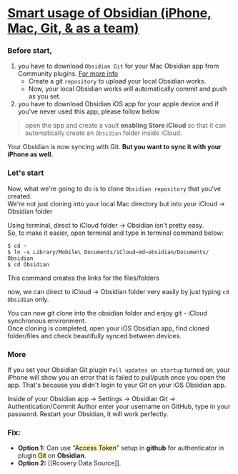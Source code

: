 # [Smart usage of Obsidian (iPhone, Mac, Git, & as a team)](https://github.com/minguking/Smart_usage_of_obsidian)

### Before start,

[](https://github.com/minguking/Smart_usage_of_obsidian#before-start)

1. you have to download `Obsidian Git` for your Mac Obsidian app from Community plugins. [For more info](https://github.com/denolehov/obsidian-git)
    - Create a git `repository` to upload your local Obsidian works.
    - Now, your local Obsidian works will automatically commit and push as you set.
2. you have to download Obsidian iOS app for your apple device and if you've never used this app, please follow below

> open the app and create a vault **enabling Store iCloud** so that it can automatically create an `Obsidian` folder inside iCloud.

  

Your Obsidian is now syncing with Git. **But you want to sync it with your iPhone as well.**

### Let's start

[](https://github.com/minguking/Smart_usage_of_obsidian#lets-start)

Now, what we're going to do is to clone `Obsidian repository` that you've created.  
We're not just cloning into your local Mac directory but into your iCloud -> Obsidian folder

Using terminal, direct to iCloud folder -> Obsidian isn't pretty easy.  
So, to make it easier, open terminal and type in terminal command below:

```shell
$ cd ~
$ ln -s Library/Mobile\ Documents/iCloud~md~obsidian/Documents/ Obsidian
$ cd Obsidian
```

This command creates the links for the files/folders

now, we can direct to iCloud -> Obsidian folder very easily by just typing `cd Obsidian` only.  
  
You can now git clone into the obsidian folder and enjoy git - iCloud synchronous environment.  
Once cloning is completed, open your iOS Obsidian app, find cloned folder/files and check beautifully synced between devices.  
  

### More

[](https://github.com/minguking/Smart_usage_of_obsidian#more)

If you set your Obsidian Git plugin `Pull updates on startup` turned on, your iPhone will show you an error that is failed to pull/push once you open the app. That's because you didn't login to your Git on your iOS Obsidian app.  

Inside of your Obsidian app -> Settings -> Obsidian Git -> Authentication/Commit Author enter your username on GitHub, type in your password. Restart your Obsidian, it will work perfectly.

### Fix:

- **Option 1:** Can use "<mark style="background: #FFF3A3A6;">Access Token</mark>" setup in **github** for authenticator in plugin <mark style="background: #FFF3A3A6;">Git</mark> on **Obsidian**.
- **Option 2:** [[Rcovery Data Source]].
